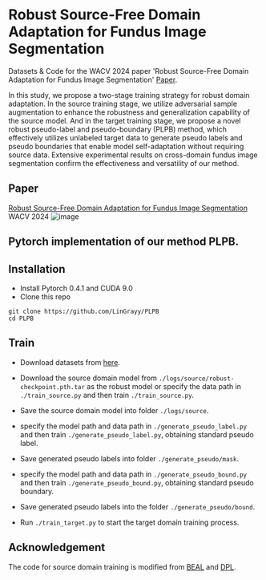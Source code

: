 # Robust Source-Free Domain Adaptation for Fundus Image Segmentation
Datasets & Code for the WACV 2024 paper 'Robust Source-Free Domain Adaptation for Fundus Image Segmentation' [Paper](https://arxiv.org/abs/2310.16665). 

In this study, we propose a two-stage training strategy for robust domain adaptation. In the source training stage, we utilize adversarial sample augmentation to enhance the robustness and generalization capability of the source model. And in the target training stage, we propose a novel robust pseudo-label and pseudo-boundary (PLPB) method, which effectively utilizes unlabeled target data to generate pseudo labels and pseudo boundaries that enable model self-adaptation without requiring source data. Extensive experimental results on cross-domain fundus image segmentation confirm the effectiveness and versatility of our method.

## Paper
[Robust Source-Free Domain Adaptation for Fundus Image Segmentation](https://arxiv.org/abs/2310.16665) WACV 2024
![image](https://github.com/LinGrayy/PLPB/assets/49065934/84cfe4bd-d584-4742-8f4d-311bd2929928)

## Pytorch implementation of our method PLPB.

## Installation
* Install Pytorch 0.4.1 and CUDA 9.0
* Clone this repo
```
git clone https://github.com/LinGrayy/PLPB
cd PLPB
```

## Train
* Download datasets from [here](https://drive.google.com/file/d/1B7ArHRBjt2Dx29a3A6X_lGhD0vDVr3sy/view).
* Download the source domain model from `./logs/source/robust-checkpoint.pth.tar` as the robust model
 or specify the data path in `./train_source.py` and then train `./train_source.py`.
* Save the source domain model into folder `./logs/source`.

* specify the model path and data path in `./generate_pseudo_label.py` and then train `./generate_pseudo_label.py`, obtaining standard pseudo label.
* Save generated pseudo labels into folder `./generate_pseudo/mask`.
* specify the model path and data path in `./generate_pseudo_bound.py` and then train `./generate_pseudo_bound.py`, obtaining standard pseudo boundary.
* Save generated pseudo labels into the folder `./generate_pseudo/bound`.

* Run `./train_target.py` to start the target domain training process.

## Acknowledgement
The code for source domain training is modified from [BEAL](https://github.com/emma-sjwang/BEAL) and [DPL](https://github.com/cchen-cc/SFDA-DPL). 
